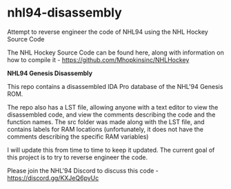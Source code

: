 # nhl94-disassembly
 Attempt to reverse engineer the code of NHL94 using the NHL Hockey Source Code

 The NHL Hockey Source Code can be found here, along with information on how to compile it - https://github.com/Mhopkinsinc/NHLHockey

**NHL94 Genesis Disassembly**

This repo contains a disassembled IDA Pro database of the NHL'94 Genesis ROM.

The repo also has a LST file, allowing anyone with a text editor to view the disassembled code, and view the comments describing the code and the function names.
The src folder was made along with the LST file, and contains labels for RAM locations (unfortunately, it does not have the comments describing the specific RAM variables)

I will update this from time to time to keep it updated. The current goal of this project is to try to reverse engineer the code.

Please join the NHL'94 Discord to discuss this code - https://discord.gg/KXJeQ6pyUc


